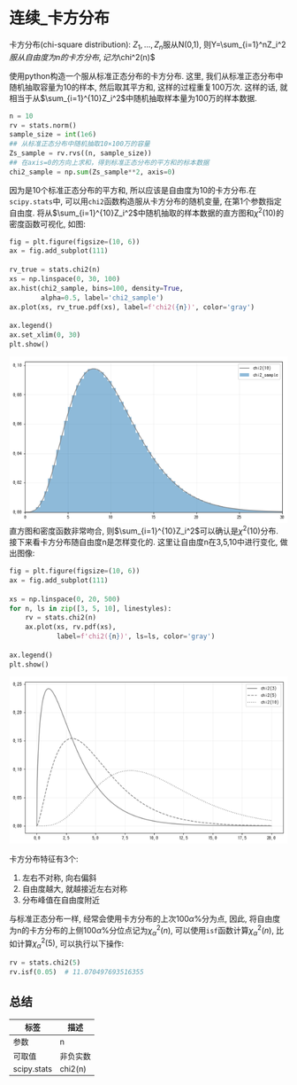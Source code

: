 # 连续_卡方分布

卡方分布(chi-square distribution): $Z_1,...,Z_n$服从N(0,1), 则Y=\sum_{i=1}^nZ_i^2$服从自由度为n的卡方分布,记为$\chi^2(n)$

使用python构造一个服从标准正态分布的卡方分布. 这里, 我们从标准正态分布中随机抽取容量为10的样本, 然后取其平方和, 这样的过程重复100万次. 这样的话, 就相当于从$\sum_{i=1}^{10}Z_i^2$中随机抽取样本量为100万的样本数据.
```python
n = 10
rv = stats.norm()
sample_size = int(1e6)
## 从标准正态分布中随机抽取10×100万的容量
Zs_sample = rv.rvs((n, sample_size))
## 在axis=0的方向上求和，得到标准正态分布的平方和的标本数据
chi2_sample = np.sum(Zs_sample**2, axis=0)
```
因为是10个标准正态分布的平方和, 所以应该是自由度为10的卡方分布.在`scipy.stats`中, 可以用`chi2`函数构造服从卡方分布的随机变量, 在第1个参数指定自由度. 将从$\sum_{i=1}^{10}Z_i^2$中随机抽取的样本数据的直方图和$\chi^2(10)$的密度函数可视化, 如图:
```python
fig = plt.figure(figsize=(10, 6))
ax = fig.add_subplot(111)

rv_true = stats.chi2(n)
xs = np.linspace(0, 30, 100)
ax.hist(chi2_sample, bins=100, density=True,
        alpha=0.5, label='chi2_sample')
ax.plot(xs, rv_true.pdf(xs), label=f'chi2({n})', color='gray')

ax.legend()
ax.set_xlim(0, 30)
plt.show()
```
![](./probability_连续_卡方分布/1.png)
直方图和密度函数非常吻合, 则$\sum_{i=1}^{10}Z_i^2$可以确认是$\chi^2(10)$分布.
接下来看卡方分布随自由度n是怎样变化的. 这里让自由度n在3,5,10中进行变化, 做出图像:
```python
fig = plt.figure(figsize=(10, 6))
ax = fig.add_subplot(111)

xs = np.linspace(0, 20, 500)
for n, ls in zip([3, 5, 10], linestyles):
    rv = stats.chi2(n)
    ax.plot(xs, rv.pdf(xs),
            label=f'chi2({n})', ls=ls, color='gray')
    
ax.legend()
plt.show()
```
![](./probability_连续_卡方分布/2.png)


卡方分布特征有3个:
1. 左右不对称, 向右偏斜
2. 自由度越大, 就越接近左右对称
3. 分布峰值在自由度附近

与标准正态分布一样, 经常会使用卡方分布的上次100$\alpha$%分为点, 因此, 将自由度为n的卡方分布的上侧100$\alpha$%分位点记为$\chi^2_\alpha(n)$, 可以使用`isf`函数计算$\chi^2_\alpha(n)$, 比如计算$\chi^2_\alpha(5)$, 可以执行以下操作:
```python
rv = stats.chi2(5)
rv.isf(0.05)  # 11.070497693516355
```

## 总结
标签|描述
--|--
参数|n
可取值|非负实数
scipy.stats|chi2(n)